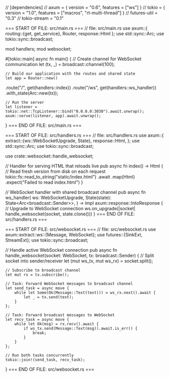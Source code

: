 // [dependencies]
// axum = { version = "0.6", features = ["ws"] }
// tokio = { version = "1.0", features = ["macros", "rt-multi-thread"] }
// futures-util = "0.3"
// tokio-stream = "0.1"

=== START OF FILE: src/main.rs ===
// file: src/main.rs
use axum::{
    routing::{get, get_service},
    Router,
    response::Html
};
use std::sync::Arc;
use tokio::sync::broadcast;

mod handlers;
mod websocket;

#[tokio::main]
async fn main() {
    // Create channel for WebSocket communication
    let (tx, _) = broadcast::channel(100);
    
    // Build our application with the routes and shared state
    let app = Router::new()
.route("/", get(handlers::index))
        .route("/ws", get(handlers::ws_handler))
        .with_state(Arc::new(tx));

    // Run the server
    let listener = tokio::net::TcpListener::bind("0.0.0.0:3030").await.unwrap();
    axum::serve(listener, app).await.unwrap();
}
=== END OF FILE: src/main.rs ===

=== START OF FILE: src/handlers.rs ===
// file: src/handlers.rs
use axum::{
    extract::{ws::WebSocketUpgrade, State},
    response::Html,
};
use std::sync::Arc;
use tokio::sync::broadcast;

use crate::websocket::handle_websocket;

// Handler for serving HTML that reloads live
pub async fn index() -> Html<String> {
    // Read fresh version from disk on each request
    tokio::fs::read_to_string("static/index.html")
        .await
        .map(Html)
        .expect("Failed to read index.html")
}

// WebSocket handler with shared broadcast channel
pub async fn ws_handler(
    ws: WebSocketUpgrade,
    State(state): State<Arc<broadcast::Sender<String>>>,
) -> impl axum::response::IntoResponse {
    // Upgrade to WebSocket connection
    ws.on_upgrade(|socket| handle_websocket(socket, state.clone()))
}
=== END OF FILE: src/handlers.rs ===

=== START OF FILE: src/websocket.rs ===
// file: src/websocket.rs
use axum::extract::ws::{Message, WebSocket};
use futures::{SinkExt, StreamExt};
use tokio::sync::broadcast;

// Handle active WebSocket connection
pub async fn handle_websocket(socket: WebSocket, tx: broadcast::Sender<String>) {
    // Split socket into sender/receiver
    let (mut ws_tx, mut ws_rx) = socket.split();
    
    // Subscribe to broadcast channel
    let mut rx = tx.subscribe();

    // Task: Forward WebSocket messages to broadcast channel
    let send_task = async move {
        while let Some(Ok(Message::Text(text))) = ws_rx.next().await {
            let _ = tx.send(text);
        }
    };

    // Task: Forward broadcast messages to WebSocket
    let recv_task = async move {
        while let Ok(msg) = rx.recv().await {
            if ws_tx.send(Message::Text(msg)).await.is_err() {
                break;
            }
        }
    };

    // Run both tasks concurrently
    tokio::join!(send_task, recv_task);
}
=== END OF FILE: src/websocket.rs ===

